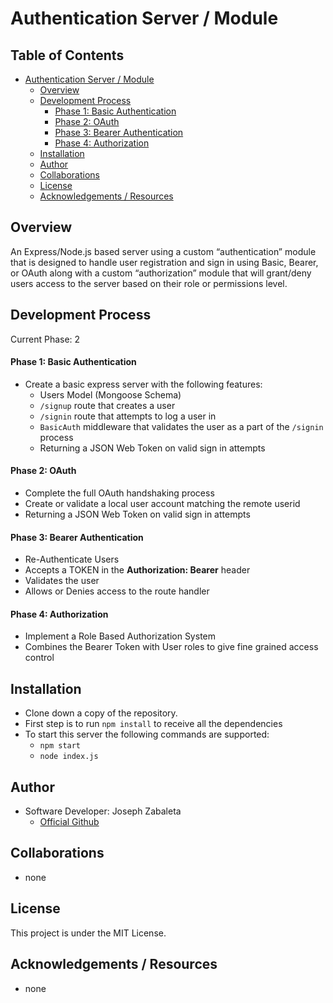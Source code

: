 # Authentication Server / Module

## Table of Contents
- [Authentication Server / Module](#authentication-server-/-module)
    - [Overview](#overview)
    - [Development Process](#development-process)
        - [Phase 1: Basic Authentication](#phase-1-basic-authentication)
        - [Phase 2: OAuth](#phase-2-OAuth)
        - [Phase 3: Bearer Authentication](#phase-3-bearer-authentication)
        - [Phase 4: Authorization](#phase-4-authorization)
    - [Installation](#installation)
    - [Author](#author)
    - [Collaborations](#collaborations)
    - [License](#license)
    - [Acknowledgements / Resources](#acknowledgements-/-resources)

## Overview

An Express/Node.js based server using a custom “authentication” module that is designed to handle user registration and sign in using Basic, Bearer, or OAuth along with a custom “authorization” module that will grant/deny users access to the server based on their role or permissions level.

## Development Process
Current Phase: 2

#### Phase 1: Basic Authentication

- Create a basic express server with the following features:
    - Users Model (Mongoose Schema)
    - `/signup` route that creates a user
    - `/signin` route that attempts to log a user in
    - `BasicAuth` middleware that validates the user as a part of the `/signin` process
    - Returning a JSON Web Token on valid sign in attempts

#### Phase 2: OAuth
- Complete the full OAuth handshaking process
- Create or validate a local user account matching the remote userid
- Returning a JSON Web Token on valid sign in attempts

#### Phase 3: Bearer Authentication
- Re-Authenticate Users
- Accepts a TOKEN in the <b>Authorization: Bearer</b> header
- Validates the user
- Allows or Denies access to the route handler

#### Phase 4: Authorization
- Implement a Role Based Authorization System
- Combines the Bearer Token with User roles to give fine grained access control

## Installation
- Clone down a copy of the repository.
- First step is to run `npm install` to receive all the dependencies
- To start this server the following commands are supported:
    - `npm start`
    - `node index.js`

## Author
- Software Developer: Joseph Zabaleta
  - [Official Github](https://github.com/joseph-zabaleta)

## Collaborations
- none

## License
This project is under the MIT License.

## Acknowledgements / Resources
- none
